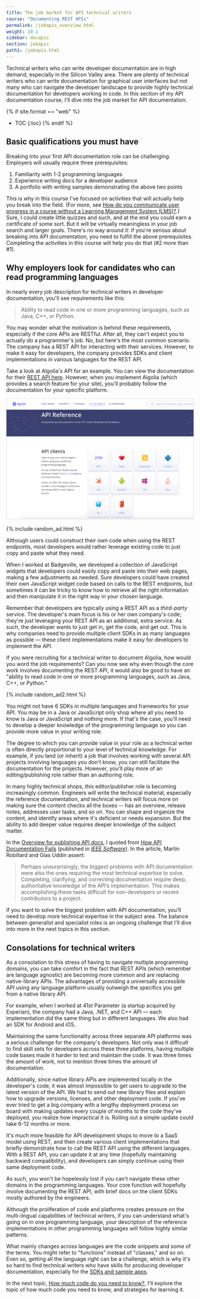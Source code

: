 ```yaml
---
title: The job market for API technical writers
course: "Documenting REST APIs"
permalink: /jobapis_overview.html
weight: 10.1
sidebar: docapis
section: jobapis
path1: /jobapis.html
---
```


Technical writers who can write developer documentation are in high demand, especially in the Silicon Valley area. There are plenty of technical writers who can write documentation for graphical user interfaces but not many who can navigate the developer landscape to provide highly technical documentation for developers working in code. In this section of my API documentation course, I'll dive into the job market for API documentation.

{% if site.format == "web" %}
* TOC
{:toc}
{% endif %}

## Basic qualifications you must have

Breaking into your first API documentation role can be challenging. Employers will usually require three prerequisites:

1. Familiarity with 1-2 programming languages
2. Experience writing docs for a developer audience
3. A portfolio with writing samples demonstrating the above two points

This is why in this course I've focused on activities that will actually help you break into the field. (For more, see [How do you communicate user progress in a course without a Learning Management System (LMS)?](https://idratherbewriting.com/2017/11/28/motivating-users-through-progress/).) Sure, I could create little quizzes and such, and at the end you could earn a certificate of some sort. But it will be virtually meaningless in your job search and larger goals. There's no way around it: if you're serious about breaking into API documentation, you need to fulfill the above prerequisites. Completing the activities in this course will help you do that (\#2 more than \#1).

## Why employers look for candidates who can read programming languages

In nearly every job description for technical writers in developer documentation, you'll see requirements like this:

> Ability to read code in one or more programming languages, such as Java, C++, or Python.

You may wonder what the motivation is behind these requirements, especially if the core APIs are RESTful. After all, they can't expect you to actually *do* a programmer's job. No, but here's the most common scenario. The company has a REST API for interacting with their services. However, to make it easy for developers, the company provides SDKs and client implementations in various languages for the REST API.

Take a look at Algolia's API for an example. You can view the documentation for their [REST API here](https://www.algolia.com/doc/rest). However, when you implement Algolia (which provides a search feature for your site), you'll probably follow the documentation for your specific platform.

<a href="https://www.algolia.com/doc" class="noExtIcon"><img src="images/algolia_clientsdks.png" alt="Algolia client implementations" /></a>

{% include random_ad.html %}

Although users could construct their own code when using the REST endpoints, most developers would rather leverage existing code to just copy and paste what they need.

When I worked at Badgeville, we developed a collection of JavaScript widgets that developers could easily copy and paste into their web pages, making a few adjustments as needed. Sure developers could have created their own JavaScript widget code based on calls to the REST endpoints, but sometimes it can be tricky to know how to retrieve all the right information and then manipulate it in the right way in your chosen language.

Remember that developers are typically using a REST API as a *third-party* service. The developer's main focus is his or her own company's code; they're just leveraging your REST API as an additional, extra service. As such, the developer wants to just get in, get the code, and get out. This is why companies need to provide multiple client SDKs in as many languages as possible &mdash; these client implementations make it easy for developers to implement the API.

If you were recruiting for a technical writer to document Algolia, how would you word the job requirements? Can you now see why even though the core work involves documenting the REST API, it would also be good to have an "ability to read code in one or more programming languages, such as Java, C++, or Python."

{% include random_ad2.html %}

You might not have 6 SDKs in multiple languages and frameworks for your API. You may be in a Java or JavaScript only shop where all you need to know is Java or JavaScript and nothing more. If that's the case, you'll need to develop a deeper knowledge of the programming language so you can provide more value in your writing role.

The degree to which you can provide value in your role as a technical writer is often directly proportional to your level of technical knowledge. For example, if you land (or inherit) a job that involves working with several API projects involving languages you don't know, you can still facilitate the documentation for the projects. However, you'll play more of an editing/publishing role rather than an authoring role.

In many highly technical shops, this editor/publisher role is becoming increasingly common. Engineers will write the technical material, especially the reference documentation, and technical writers will focus more on making sure the content checks all the boxes -- has an overview, release notes, addresses user tasks, and so on. You can shape and organize the content, and identify areas where it's deficient or needs expansion. But the ability to add deeper value requires deeper knowledge of the subject matter.

In the [Overview for publishing API docs](pubapis_overview.html), I quoted from [How API Documentation Fails](https://ieeexplore.ieee.org/document/7140676/) (published in [*IEEE Software*](https://ieeexplore.ieee.org)). In the article, Martin Robillard and Gias Uddin assert:

> Perhaps unsurprisingly, the biggest problems with API documentation were also the ones requiring the most technical expertise to solve. Completing, clarifying, and correcting documentation require deep, authoritative knowledge of the API’s implementation. This makes accomplishing these tasks difficult for non-developers or recent contributors to a project.  

If you want to solve the biggest problem with API documentation, you'll need to develop more technical expertise in the subject area. The balance between generalist and specialist roles is an ongoing challenge that I'll dive into more in the next topics in this section.

## Consolations for technical writers

As a consolation to this stress of having to navigate multiple programming domains, you can take comfort in the fact that REST APIs (which remember are language agnostic) are becoming more common and are replacing native-library APIs. The advantages of providing a universally accessible API using any language platform usually outweigh the specifics you get from a native library API.

For example, when I worked at 41st Parameter (a startup acquired by Experian), the company had a Java, .NET, and C++ API &mdash; each implementation did the same thing but in different languages. We also had an SDK for Android and iOS.

Maintaining the same functionality across three separate API platforms was a serious challenge for the company's developers. Not only was it difficult to find skill sets for developers across these three platforms, having multiple code bases made it harder to test and maintain the code. It was three times the amount of work, not to mention three times the amount of documentation.

Additionally, since native library APIs are implemented locally in the developer's code, it was almost impossible to get users to upgrade to the latest version of the API. We had to send out new library files and explain how to upgrade versions, licenses, and other deployment code. If you've ever tried to get a big company with a lengthy deployment process on board with making updates every couple of months to the code they've deployed, you realize how impractical it is. Rolling out a simple update could take 6-12 months or more.

It's much more feasible for API development shops to move to a SaaS model using REST, and then create various client implementations that briefly demonstrate how to call the REST API using the different languages. With a REST API, you can update it at any time (hopefully maintaining backward compatibility), and developers can simply continue using their same deployment code.

As such, you won't be hopelessly lost if you can't navigate these other domains in the programming languages. Your core function will hopefully involve documenting the REST API, with brief docs on the client SDKs mostly authored by the engineers. 

Although the proliferation of code and platforms creates pressure on the multi-lingual capabilities of technical writers, if you can understand what's going on in one programming language, your description of the reference implementations in other programming languages will follow highly similar patterns.

What mainly changes across languages are the code snippets and some of the terms. You might refer to "functions" instead of "classes," and so on. Even so, getting all the language right can be a challenge, which is why it's so hard to find technical writers who have skills for producing developer documentation, especially for the [SDKs and sample apps](docapis_sdks_and_sample_apps.html).

In the next topic, [How much code do you need to know?](jobapis_learning_code.html), I'll explore the topic of how much code you need to know, and strategies for learning it.

